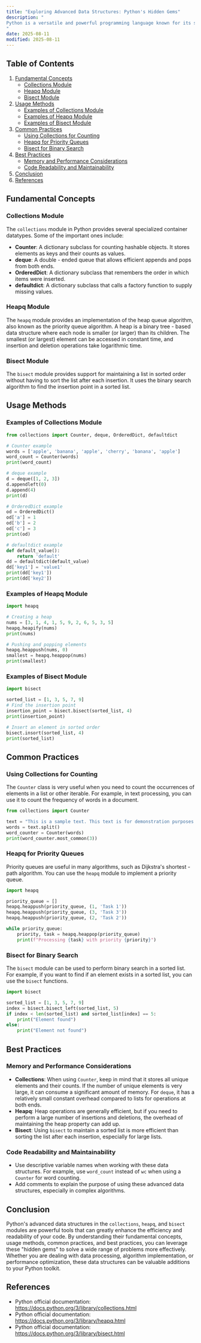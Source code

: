 ```yaml
---
title: "Exploring Advanced Data Structures: Python's Hidden Gems"
description: "
Python is a versatile and powerful programming language known for its simplicity and readability. While basic data structures like lists, dictionaries, and tuples are well - known and widely used, Python also offers a set of advanced data structures that can significantly enhance the efficiency and performance of your code. These hidden gems are often overlooked but can be extremely useful in various scenarios, from algorithm implementation to data processing. In this blog post, we will explore some of these advanced data structures, understand their fundamental concepts, learn how to use them, and discover common and best practices.
"
date: 2025-08-11
modified: 2025-08-11
---
```


## Table of Contents
1. [Fundamental Concepts](#fundamental-concepts)
    - [Collections Module](#collections-module)
    - [Heapq Module](#heapq-module)
    - [Bisect Module](#bisect-module)
2. [Usage Methods](#usage-methods)
    - [Examples of Collections Module](#examples-of-collections-module)
    - [Examples of Heapq Module](#examples-of-heapq-module)
    - [Examples of Bisect Module](#examples-of-bisect-module)
3. [Common Practices](#common-practices)
    - [Using Collections for Counting](#using-collections-for-counting)
    - [Heapq for Priority Queues](#heapq-for-priority-queues)
    - [Bisect for Binary Search](#bisect-for-binary-search)
4. [Best Practices](#best-practices)
    - [Memory and Performance Considerations](#memory-and-performance-considerations)
    - [Code Readability and Maintainability](#code-readability-and-maintainability)
5. [Conclusion](#conclusion)
6. [References](#references)

## Fundamental Concepts

### Collections Module
The `collections` module in Python provides several specialized container datatypes. Some of the important ones include:
- **Counter**: A dictionary subclass for counting hashable objects. It stores elements as keys and their counts as values.
- **deque**: A double - ended queue that allows efficient appends and pops from both ends.
- **OrderedDict**: A dictionary subclass that remembers the order in which items were inserted.
- **defaultdict**: A dictionary subclass that calls a factory function to supply missing values.

### Heapq Module
The `heapq` module provides an implementation of the heap queue algorithm, also known as the priority queue algorithm. A heap is a binary tree - based data structure where each node is smaller (or larger) than its children. The smallest (or largest) element can be accessed in constant time, and insertion and deletion operations take logarithmic time.

### Bisect Module
The `bisect` module provides support for maintaining a list in sorted order without having to sort the list after each insertion. It uses the binary search algorithm to find the insertion point in a sorted list.

## Usage Methods

### Examples of Collections Module

```python
from collections import Counter, deque, OrderedDict, defaultdict

# Counter example
words = ['apple', 'banana', 'apple', 'cherry', 'banana', 'apple']
word_count = Counter(words)
print(word_count)

# deque example
d = deque([1, 2, 3])
d.appendleft(0)
d.append(4)
print(d)

# OrderedDict example
od = OrderedDict()
od['a'] = 1
od['b'] = 2
od['c'] = 3
print(od)

# defaultdict example
def default_value():
    return 'default'
dd = defaultdict(default_value)
dd['key1'] = 'value1'
print(dd['key1'])
print(dd['key2'])
```

### Examples of Heapq Module

```python
import heapq

# Creating a heap
nums = [3, 1, 4, 1, 5, 9, 2, 6, 5, 3, 5]
heapq.heapify(nums)
print(nums)

# Pushing and popping elements
heapq.heappush(nums, 0)
smallest = heapq.heappop(nums)
print(smallest)
```

### Examples of Bisect Module

```python
import bisect

sorted_list = [1, 3, 5, 7, 9]
# Find the insertion point
insertion_point = bisect.bisect(sorted_list, 4)
print(insertion_point)

# Insert an element in sorted order
bisect.insort(sorted_list, 4)
print(sorted_list)
```

## Common Practices

### Using Collections for Counting
The `Counter` class is very useful when you need to count the occurrences of elements in a list or other iterable. For example, in text processing, you can use it to count the frequency of words in a document.

```python
from collections import Counter

text = "This is a sample text. This text is for demonstration purposes."
words = text.split()
word_counter = Counter(words)
print(word_counter.most_common(3))
```

### Heapq for Priority Queues
Priority queues are useful in many algorithms, such as Dijkstra's shortest - path algorithm. You can use the `heapq` module to implement a priority queue.

```python
import heapq

priority_queue = []
heapq.heappush(priority_queue, (1, 'Task 1'))
heapq.heappush(priority_queue, (3, 'Task 3'))
heapq.heappush(priority_queue, (2, 'Task 2'))

while priority_queue:
    priority, task = heapq.heappop(priority_queue)
    print(f"Processing {task} with priority {priority}")
```

### Bisect for Binary Search
The `bisect` module can be used to perform binary search in a sorted list. For example, if you want to find if an element exists in a sorted list, you can use the `bisect` functions.

```python
import bisect

sorted_list = [1, 3, 5, 7, 9]
index = bisect.bisect_left(sorted_list, 5)
if index < len(sorted_list) and sorted_list[index] == 5:
    print("Element found")
else:
    print("Element not found")
```

## Best Practices

### Memory and Performance Considerations
- **Collections**: When using `Counter`, keep in mind that it stores all unique elements and their counts. If the number of unique elements is very large, it can consume a significant amount of memory. For `deque`, it has a relatively small constant overhead compared to lists for operations at both ends.
- **Heapq**: Heap operations are generally efficient, but if you need to perform a large number of insertions and deletions, the overhead of maintaining the heap property can add up.
- **Bisect**: Using `bisect` to maintain a sorted list is more efficient than sorting the list after each insertion, especially for large lists.

### Code Readability and Maintainability
- Use descriptive variable names when working with these data structures. For example, use `word_count` instead of `wc` when using a `Counter` for word counting.
- Add comments to explain the purpose of using these advanced data structures, especially in complex algorithms.

## Conclusion
Python's advanced data structures in the `collections`, `heapq`, and `bisect` modules are powerful tools that can greatly enhance the efficiency and readability of your code. By understanding their fundamental concepts, usage methods, common practices, and best practices, you can leverage these "hidden gems" to solve a wide range of problems more effectively. Whether you are dealing with data processing, algorithm implementation, or performance optimization, these data structures can be valuable additions to your Python toolkit.

## References
- Python official documentation: https://docs.python.org/3/library/collections.html
- Python official documentation: https://docs.python.org/3/library/heapq.html
- Python official documentation: https://docs.python.org/3/library/bisect.html